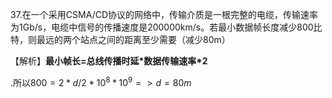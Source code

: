 37.在一个采用CSMA/CD协议的网络中，传输介质是一根完整的电缆，传输速率为1Gb/s，电缆中信号的传播速度是200000km/s。若最小数据帧长度减少800比特，则最远的两个站点之间的距离至少需要（减少80m）

【解析】**最小帧长=总线传播时延\*数据传输速率\*2**

.所以$800=2*d/2*10^8*10^9 => d=80m$